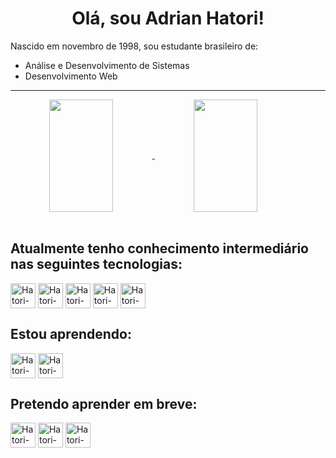 <h1 align="center">Olá, sou Adrian Hatori!</h1>
<p>
    Nascido em novembro de 1998, sou estudante brasileiro de:<br>
    <ul>
        <li>Análise e Desenvolvimento de Sistemas</li>
        <li>Desenvolvimento Web</li>
    </ul>
</p>
<hr>

<a href="#" align="center">
    <img height="180em" width="45%" align="center" src="https://github-readme-stats.vercel.app/api?username=adrianhatori&show_icons=true&theme=dracula&count_private=true&include_all_commits=true" />
    <img height="180em" width="45%" align="center" src="https://github-readme-stats.vercel.app/api/top-langs/?username=adrianhatori&layout=compact&langs_count=16&theme=dracula" />
</a>
<br><br>

<h2>Atualmente tenho conhecimento intermediário nas seguintes tecnologias:</h2>
<!--HTML, CSS, BS, JS, MySQL-->
<div style="display: inline_block">
    <img align="center" alt="Hatori-HTML5" height="40" width="40" src="https://cdn.jsdelivr.net/gh/devicons/devicon/icons/html5/html5-original.svg" />
    <img align="center" alt="Hatori-CSS3" height="40" width="40" src="https://cdn.jsdelivr.net/gh/devicons/devicon/icons/css3/css3-original.svg" />
    <img align="center" alt="Hatori-BS5" height="40" width="40" src="https://cdn.jsdelivr.net/gh/devicons/devicon/icons/bootstrap/bootstrap-original.svg" />
    <img align="center" alt="Hatori-JS" height="40" width="40" src="https://cdn.jsdelivr.net/gh/devicons/devicon/icons/javascript/javascript-original.svg" />
    <img align="center" alt="Hatori-MySQL" height="40" width="40" src="https://cdn.jsdelivr.net/gh/devicons/devicon/icons/mysql/mysql-original.svg" />
</div>

<h2>Estou aprendendo:</h2>
<!--PHP, Python-->
<div style="display: inline_block">
    <img align="center" alt="Hatori-PHP" height="40" width="40" src="https://cdn.jsdelivr.net/gh/devicons/devicon/icons/php/php-original.svg" />
    <img align="center" alt="Hatori-Python" height="40" width="40" src="https://cdn.jsdelivr.net/gh/devicons/devicon/icons/python/python-original.svg" />
</div>

<h2>Pretendo aprender em breve:</h2>
<!--React, Angular, TS-->
<div style="display: inline_block">
    <img align="center" alt="Hatori-React" height="40" width="40" src="https://cdn.jsdelivr.net/gh/devicons/devicon/icons/react/react-original.svg" />
    <img align="center" alt="Hatori-React" height="40" width="40" src="https://cdn.jsdelivr.net/gh/devicons/devicon/icons/angularjs/angularjs-original.svg" />
    <img align="center" alt="Hatori-React" height="40" width="40" src="https://cdn.jsdelivr.net/gh/devicons/devicon/icons/typescript/typescript-original.svg" />


</div>
